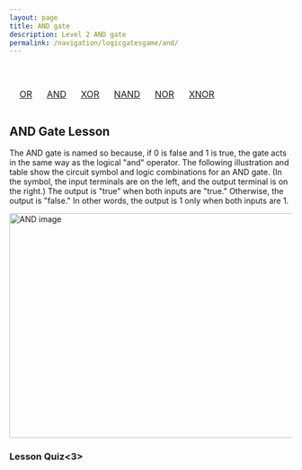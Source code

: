 ```yaml
---
layout: page
title: AND gate
description: Level 2 AND gate
permalink: /navigation/logicgatesgame/and/
---
```


<body>

  <br>
  <div>
    <table style="width: 100%; text-align: center; border-collapse: separate; border-spacing: 10px;">
            <tr>
                <td><a href="{{site.baseurl}}/navigation/logicgatesgame/or/" class="button">OR</a></td>
                <td><a href="{{site.baseurl}}/navigation/logicgatesgame/and/" class="button">AND</a></td>
                <td><a href="{{site.baseurl}}/navigation/logicgatesgame/xor/" class="button">XOR</a></td>
                <td><a href="{{site.baseurl}}/navigation/logicgatesgame/nand/" class="button">NAND</a></td>
                <td><a href="{{site.baseurl}}/navigation/logicgatesgame/nor/" class="button">NOR</a></td>
                <td><a href="{{site.baseurl}}/navigation/logicgatesgame/xnor/" class="button">XNOR</a></td>
            </tr>
        </table>
  </div>

<h2> AND Gate Lesson </h2>

<p>The AND gate is named so because, if 0 is false and 1 is true, the gate acts in the same way as the logical "and" operator. The following illustration and table show the circuit symbol and logic combinations for an AND gate. (In the symbol, the input terminals are on the left, and the output terminal is on the right.) The output is "true" when both inputs are "true." Otherwise, the output is "false." In other words, the output is 1 only when both inputs are 1. </p>

<div>

<img src="https://www.techtarget.com/rms/onlineimages/diagram1-f.png" alt="AND image" style="width:675px;height:400px;center;">

<h3>Lesson Quiz<3>